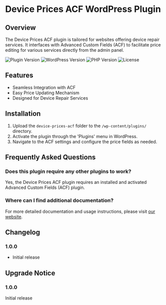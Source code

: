 # Device Prices ACF WordPress Plugin

## Overview

The Device Prices ACF plugin is tailored for websites offering device repair services. It interfaces with Advanced Custom Fields (ACF) to facilitate price editing for various services directly from the admin panel.

![Plugin Version](https://img.shields.io/badge/version-1.0.0-blue)
![WordPress Version](https://img.shields.io/badge/WordPress-5.2%2B-green)
![PHP Version](https://img.shields.io/badge/PHP-7.2%2B-yellow)
![License](https://img.shields.io/badge/license-GPL--2.0%2B-orange)

## Features

- Seamless Integration with ACF
- Easy Price Updating Mechanism
- Designed for Device Repair Services

## Installation

1. Upload the `device-prices-acf` folder to the `/wp-content/plugins/` directory.
2. Activate the plugin through the 'Plugins' menu in WordPress.
3. Navigate to the ACF settings and configure the price fields as needed.

## Frequently Asked Questions

### Does this plugin require any other plugins to work?

Yes, the Device Prices ACF plugin requires an installed and activated Advanced Custom Fields (ACF) plugin.

### Where can I find additional documentation?

For more detailed documentation and usage instructions, please visit [our website](https://buyreadysite.com).

## Changelog

### 1.0.0
- Initial release

## Upgrade Notice

### 1.0.0
Initial release
